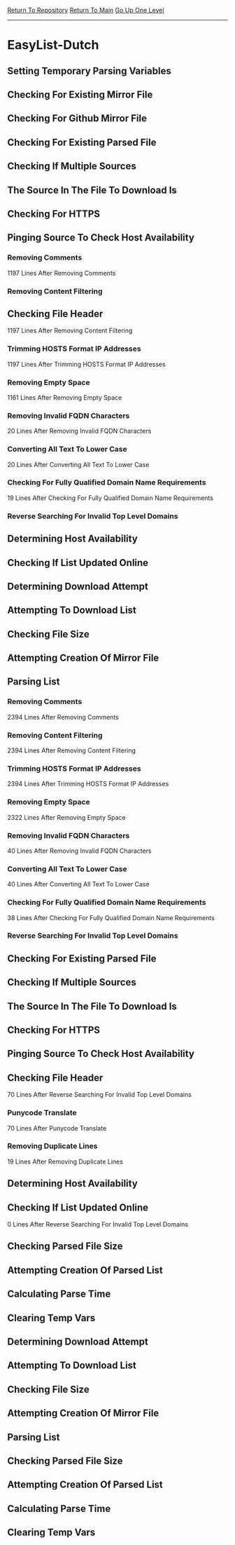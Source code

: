 [Return To Repository](https://github.com/DigitalWarrior/piholeparser/)
[Return To Main](https://github.com/DigitalWarrior/piholeparser/blob/master/RecentRunLogs/Mainlog.md)
[Go Up One Level](https://github.com/DigitalWarrior/piholeparser/blob/master/RecentRunLogs/TopLevelScripts/30-Processing-External-Blacklists.md)
____________________________________
# EasyList-Dutch
## Setting Temporary Parsing Variables
## Checking For Existing Mirror File
## Checking For Github Mirror File
## Checking For Existing Parsed File
## Checking If Multiple Sources
## The Source In The File To Download Is
## Checking For HTTPS
## Pinging Source To Check Host Availability
### Removing Comments
1197 Lines After Removing Comments
### Removing Content Filtering
## Checking File Header
1197 Lines After Removing Content Filtering
### Trimming HOSTS Format IP Addresses
1197 Lines After Trimming HOSTS Format IP Addresses
### Removing Empty Space
1161 Lines After Removing Empty Space
### Removing Invalid FQDN Characters
20 Lines After Removing Invalid FQDN Characters
### Converting All Text To Lower Case
20 Lines After Converting All Text To Lower Case
### Checking For Fully Qualified Domain Name Requirements
19 Lines After Checking For Fully Qualified Domain Name Requirements
### Reverse Searching For Invalid Top Level Domains
## Determining Host Availability
## Checking If List Updated Online
## Determining Download Attempt
## Attempting To Download List
## Checking File Size
## Attempting Creation Of Mirror File
## Parsing List
### Removing Comments
2394 Lines After Removing Comments
### Removing Content Filtering
2394 Lines After Removing Content Filtering
### Trimming HOSTS Format IP Addresses
2394 Lines After Trimming HOSTS Format IP Addresses
### Removing Empty Space
2322 Lines After Removing Empty Space
### Removing Invalid FQDN Characters
40 Lines After Removing Invalid FQDN Characters
### Converting All Text To Lower Case
40 Lines After Converting All Text To Lower Case
### Checking For Fully Qualified Domain Name Requirements
38 Lines After Checking For Fully Qualified Domain Name Requirements
### Reverse Searching For Invalid Top Level Domains
## Checking For Existing Parsed File
## Checking If Multiple Sources
## The Source In The File To Download Is
## Checking For HTTPS
## Pinging Source To Check Host Availability
## Checking File Header
70 Lines After Reverse Searching For Invalid Top Level Domains
### Punycode Translate
70 Lines After Punycode Translate
### Removing Duplicate Lines
19 Lines After Removing Duplicate Lines
## Determining Host Availability
## Checking If List Updated Online
0 Lines After Reverse Searching For Invalid Top Level Domains
## Checking Parsed File Size
## Attempting Creation Of Parsed List
## Calculating Parse Time
## Clearing Temp Vars
## Determining Download Attempt
## Attempting To Download List
## Checking File Size
## Attempting Creation Of Mirror File
## Parsing List
## Checking Parsed File Size
## Attempting Creation Of Parsed List
## Calculating Parse Time
## Clearing Temp Vars
